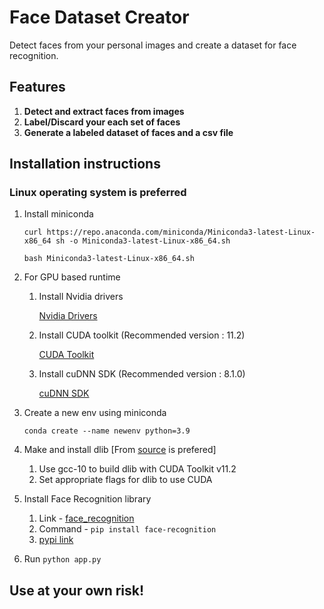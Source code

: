 # Face Dataset Creator

Detect faces from your personal images and create a dataset for face recognition.

## Features

1. **Detect and extract faces from images**
2. **Label/Discard your each set of faces**
3. **Generate a labeled dataset of faces and a csv file**

## Installation instructions
### Linux operating system is preferred

1. Install miniconda

    `curl https://repo.anaconda.com/miniconda/Miniconda3-latest-Linux-x86_64 sh -o Miniconda3-latest-Linux-x86_64.sh`

    `bash Miniconda3-latest-Linux-x86_64.sh`
    
2. For GPU based runtime

    1. Install Nvidia drivers

        [Nvidia Drivers](https://www.nvidia.com/drivers)
    2. Install CUDA toolkit (Recommended version : 11.2)

        [CUDA Toolkit](https://developer.nvidia.com/cuda-toolkit-archive)
    3. Install cuDNN SDK (Recommended version : 8.1.0)
    
        [cuDNN SDK](https://developer.nvidia.com/cudnn)

3. Create a new env using miniconda

    `conda create --name newenv python=3.9`

4. Make and install dlib [From [source](https://github.com/davisking/dlib) is prefered]
    1. Use gcc-10 to build dlib with CUDA Toolkit v11.2
    2. Set appropriate flags for dlib to use CUDA

5. Install Face Recognition library
    1. Link - [face_recognition](https://github.com/ageitgey/face_recognition)
    2. Command - `pip install face-recognition`
    3. [pypi link](https://pypi.org/project/face-recognition/)

6. Run `python app.py`

## Use at your own risk!
